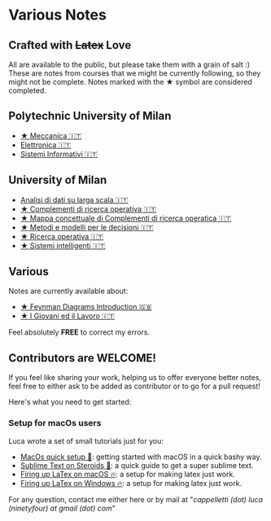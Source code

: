 # Various Notes
## Crafted with ~~Latex~~ Love
All are available to the public, but please take them with a grain of salt :)
These are notes from courses that we might be currently following, so they might not be complete. Notes marked with the ★ symbol are considered completed.

## Polytechnic University of Milan

- [★ Meccanica 🇮🇹](https://github.com/LucaCappelletti94/various-notes/blob/master/Polimi/Meccanica/main.pdf)
- [Elettronica 🇮🇹](https://github.com/LucaCappelletti94/various-notes/blob/master/Polimi/Elettronica/main.pdf)
- [Sistemi Informativi 🇮🇹](https://github.com/LucaCappelletti94/various-notes/blob/master/Polimi/Sistemi%20Informativi/main.pdf)

## University of Milan
- [Analisi di dati su larga scala 🇮🇹](https://github.com/LucaCappelletti94/various-notes/blob/master/Unimi/Analisi%20di%20dati%20su%20larga%20scala/main.pdf)
- [★ Complementi di ricerca operativa 🇮🇹](https://github.com/LucaCappelletti94/various-notes/blob/master/Unimi/Complementi%20di%20ricerca%20operativa/main.pdf)
- [★ Mappa concettuale di Complementi di ricerca operatica 🇮🇹](https://github.com/LucaCappelletti94/various-notes/blob/master/Unimi/Complementi%20di%20ricerca%20operativa/mappa%20concettuale.png?raw=true)
- [★ Metodi e modelli per le decisioni 🇮🇹](https://github.com/LucaCappelletti94/various-notes/blob/master/Unimi/Metodi%20e%20Modelli%20per%20le%20decisioni/main.pdf)
- [★ Ricerca operativa 🇮🇹](https://github.com/LucaCappelletti94/various-notes/blob/master/Unimi/Ricerca%20operativa/main.pdf)
- [★ Sistemi intelligenti 🇮🇹](https://github.com/LucaCappelletti94/various-notes/blob/master/Unimi/Sistemi%20Intelligenti/main.pdf)

## Various
Notes are currently available about:
- [★ Feynman Diagrams Introduction 🇬🇧](https://github.com/LucaCappelletti94/qed-notes/blob/master/Various/Feynman%20Diagrams/main.pdf)
- [★ I Giovani ed il Lavoro 🇮🇹](https://github.com/LucaCappelletti94/various-notes/blob/master/Various/I%20Giovani%20ed%20il%20Lavoro/main.pdf)

Feel absolutely **FREE** to correct my errors.

## Contributors are WELCOME!
If you feel like sharing your work, helping us to offer everyone better notes, feel free to either ask to be added as contributor or to go for a pull request!

Here's what you need to get started:

### Setup for macOs users
Luca wrote a set of small tutorials just for you:
- [MacOs quick setup 🚀](https://gist.github.com/LucaCappelletti94/c9ead039ecaf08dfaf8b975862d9d15e): getting started with macOS in a quick bashy way.
- [Sublime Text on Steroids 💪](https://gist.github.com/LucaCappelletti94/d12c4c003e126f864402a887339fa912): a quick guide to get a super sublime text.
- [Firing up LaTex on macOS 🔥](https://gist.github.com/LucaCappelletti94/920186303d71c85e66e76ff989ea6b62): a setup for making latex just work.
- [Firing up LaTex on Windows 🔥](https://gist.github.com/zommiommy/65d9f327d4ccfd5a5166b9e221bbd336): a setup for making latex just work.

For any question, contact me either here or by mail at "*cappelletti (dot) luca (ninetyfour) at gmail (dot) com*"
